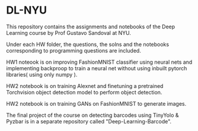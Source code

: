# DL-NYU

This repository contains the assignments and notebooks of the Deep Learning course by Prof Gustavo Sandoval at NYU.

Under each HW folder, the questions, the solns and the notebooks corresponding to programming questions are included. 

HW1 noteook is on improving FashionMNIST classifier using neural nets and implementing backproop to train a neural net without using inbuilt pytorch libraries( using only numpy ).

HW2 notebook is on training Alexnet and finetuning a pretrained Torchvision object detection model to perform object detection.

HW2 notebook is on training GANs on FashionMNIST to generate images. 

The final project of the course on detecting barcodes using TinyYolo & Pyzbar is in a separate repository called "Deep-Learning-Barcode". 
